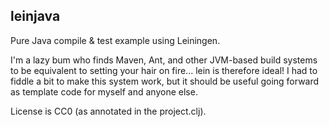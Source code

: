 leinjava
---

Pure Java compile & test example using Leiningen.

I'm a lazy bum who finds Maven, Ant, and other JVM-based build systems
to be equivalent to setting your hair on fire... lein is therefore
ideal!  I had to fiddle a bit to make this system work, but it should
be useful going forward as template code for myself and anyone else.

License is CC0 (as annotated in the project.clj).
